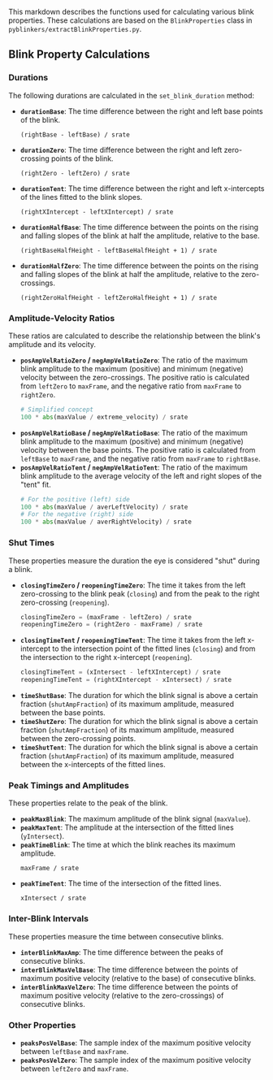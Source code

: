 This markdown describes the functions used for calculating various blink properties. These calculations are based on the `BlinkProperties` class in `pyblinkers/extractBlinkProperties.py`.

## Blink Property Calculations

### Durations

The following durations are calculated in the `set_blink_duration` method:

-   **`durationBase`**: The time difference between the right and left base points of the blink.
    ```
    (rightBase - leftBase) / srate
    ```
-   **`durationZero`**: The time difference between the right and left zero-crossing points of the blink.
    ```
    (rightZero - leftZero) / srate
    ```
-   **`durationTent`**: The time difference between the right and left x-intercepts of the lines fitted to the blink slopes.
    ```
    (rightXIntercept - leftXIntercept) / srate
    ```
-   **`durationHalfBase`**: The time difference between the points on the rising and falling slopes of the blink at half the amplitude, relative to the base.
    ```
    (rightBaseHalfHeight - leftBaseHalfHeight + 1) / srate
    ```
-   **`durationHalfZero`**: The time difference between the points on the rising and falling slopes of the blink at half the amplitude, relative to the zero-crossings.
    ```
    (rightZeroHalfHeight - leftZeroHalfHeight + 1) / srate
    ```

### Amplitude-Velocity Ratios

These ratios are calculated to describe the relationship between the blink's amplitude and its velocity.

-   **`posAmpVelRatioZero` / `negAmpVelRatioZero`**: The ratio of the maximum blink amplitude to the maximum (positive) and minimum (negative) velocity between the zero-crossings. The positive ratio is calculated from `leftZero` to `maxFrame`, and the negative ratio from `maxFrame` to `rightZero`.
    ```python
    # Simplified concept
    100 * abs(maxValue / extreme_velocity) / srate
    ```
-   **`posAmpVelRatioBase` / `negAmpVelRatioBase`**: The ratio of the maximum blink amplitude to the maximum (positive) and minimum (negative) velocity between the base points. The positive ratio is calculated from `leftBase` to `maxFrame`, and the negative ratio from `maxFrame` to `rightBase`.
-   **`posAmpVelRatioTent` / `negAmpVelRatioTent`**: The ratio of the maximum blink amplitude to the average velocity of the left and right slopes of the "tent" fit.
    ```python
    # For the positive (left) side
    100 * abs(maxValue / averLeftVelocity) / srate
    # For the negative (right) side
    100 * abs(maxValue / averRightVelocity) / srate
    ```

### Shut Times

These properties measure the duration the eye is considered "shut" during a blink.

-   **`closingTimeZero` / `reopeningTimeZero`**: The time it takes from the left zero-crossing to the blink peak (`closing`) and from the peak to the right zero-crossing (`reopening`).
    ```python
    closingTimeZero = (maxFrame - leftZero) / srate
    reopeningTimeZero = (rightZero - maxFrame) / srate
    ```
-   **`closingTimeTent` / `reopeningTimeTent`**: The time it takes from the left x-intercept to the intersection point of the fitted lines (`closing`) and from the intersection to the right x-intercept (`reopening`).
    ```python
    closingTimeTent = (xIntersect - leftXIntercept) / srate
    reopeningTimeTent = (rightXIntercept - xIntersect) / srate
    ```
-   **`timeShutBase`**: The duration for which the blink signal is above a certain fraction (`shutAmpFraction`) of its maximum amplitude, measured between the base points.
-   **`timeShutZero`**: The duration for which the blink signal is above a certain fraction (`shutAmpFraction`) of its maximum amplitude, measured between the zero-crossing points.
-   **`timeShutTent`**: The duration for which the blink signal is above a certain fraction (`shutAmpFraction`) of its maximum amplitude, measured between the x-intercepts of the fitted lines.

### Peak Timings and Amplitudes

These properties relate to the peak of the blink.

-   **`peakMaxBlink`**: The maximum amplitude of the blink signal (`maxValue`).
-   **`peakMaxTent`**: The amplitude at the intersection of the fitted lines (`yIntersect`).
-   **`peakTimeBlink`**: The time at which the blink reaches its maximum amplitude.
    ```
    maxFrame / srate
    ```
-   **`peakTimeTent`**: The time of the intersection of the fitted lines.
    ```
    xIntersect / srate
    ```

### Inter-Blink Intervals

These properties measure the time between consecutive blinks.

-   **`interBlinkMaxAmp`**: The time difference between the peaks of consecutive blinks.
-   **`interBlinkMaxVelBase`**: The time difference between the points of maximum positive velocity (relative to the base) of consecutive blinks.
-   **`interBlinkMaxVelZero`**: The time difference between the points of maximum positive velocity (relative to the zero-crossings) of consecutive blinks.

### Other Properties

-   **`peaksPosVelBase`**: The sample index of the maximum positive velocity between `leftBase` and `maxFrame`.
-   **`peaksPosVelZero`**: The sample index of the maximum positive velocity between `leftZero` and `maxFrame`.